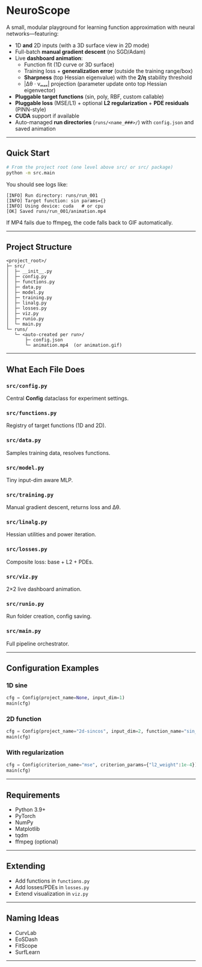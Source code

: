 # NeuroScope

A small, modular playground for learning function approximation with neural networks—featuring:

- 1D **and** 2D inputs (with a 3D surface view in 2D mode)
- Full-batch **manual gradient descent** (no SGD/Adam)
- Live **dashboard animation**:
  - Function fit (1D curve or 3D surface)
  - Training loss + **generalization error** (outside the training range/box)
  - **Sharpness** (top Hessian eigenvalue) with the **2/η** stability threshold
  - |Δθ · vₘₐₓ| projection (parameter update onto top Hessian eigenvector)
- **Pluggable target functions** (sin, poly, RBF, custom callable)
- **Pluggable loss** (MSE/L1) + optional **L2 regularization** + **PDE residuals** (PINN-style)
- **CUDA** support if available
- Auto-managed **run directories** (`runs/<name_###>/`) with `config.json` and saved animation

---

## Quick Start

```bash
# From the project root (one level above src/ or src/ package)
python -m src.main
```

You should see logs like:

```
[INFO] Run directory: runs/run_001
[INFO] Target function: sin params={}
[INFO] Using device: cuda   # or cpu
[OK] Saved runs/run_001/animation.mp4
```

If MP4 fails due to ffmpeg, the code falls back to GIF automatically.

---

## Project Structure

```
<project_root>/
├─ src/
│  ├─ __init__.py        
│  ├─ config.py          
│  ├─ functions.py       
│  ├─ data.py            
│  ├─ model.py           
│  ├─ training.py        
│  ├─ linalg.py          
│  ├─ losses.py          
│  ├─ viz.py             
│  ├─ runio.py           
│  └─ main.py            
└─ runs/
   └─ <auto-created per run>/
       ├─ config.json
       └─ animation.mp4  (or animation.gif)
```

---

## What Each File Does

### `src/config.py`
Central **Config** dataclass for experiment settings.

### `src/functions.py`
Registry of target functions (1D and 2D).

### `src/data.py`
Samples training data, resolves functions.

### `src/model.py`
Tiny input-dim aware MLP.

### `src/training.py`
Manual gradient descent, returns loss and Δθ.

### `src/linalg.py`
Hessian utilities and power iteration.

### `src/losses.py`
Composite loss: base + L2 + PDEs.

### `src/viz.py`
2×2 live dashboard animation.

### `src/runio.py`
Run folder creation, config saving.

### `src/main.py`
Full pipeline orchestrator.

---

## Configuration Examples

### 1D sine
```python
cfg = Config(project_name=None, input_dim=1)
main(cfg)
```

### 2D function
```python
cfg = Config(project_name="2d-sincos", input_dim=2, function_name="sin_cos2d")
main(cfg)
```

### With regularization
```python
cfg = Config(criterion_name="mse", criterion_params={"l2_weight":1e-4})
main(cfg)
```

---

## Requirements

- Python 3.9+
- PyTorch
- NumPy
- Matplotlib
- tqdm
- ffmpeg (optional)

---

## Extending

- Add functions in `functions.py`
- Add losses/PDEs in `losses.py`
- Extend visualization in `viz.py`

---

## Naming Ideas

- CurvLab  
- EoSDash  
- FitScope  
- SurfLearn  

---